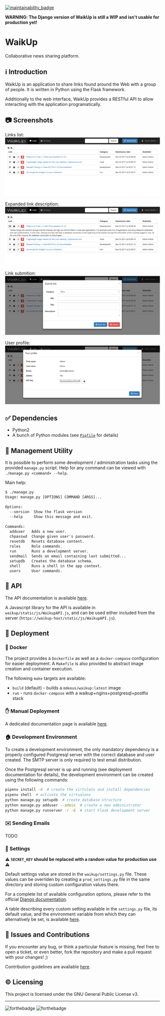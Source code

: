 [![maintainability_badge](https://api.codeclimate.com/v1/badges/2ddc51217828000b8267/maintainability)](https://api.codeclimate.com/v1/badges/2ddc51217828000b8267/maintainability)

**WARNING: The Django version of WaikUp is still a WIP and isn't usable for production yet!**

# WaikUp
Collaborative news sharing platform.

## :information_source: Introduction
WaikUp is an application to share links found around the Web with a group of people.
It is written in Python using the Flask framework.

Additionally to the web interface, WaikUp provides a RESTful API to allow
interacting with the application programatically.

## :camera: Screenshots
Links list:
![links_list](docs/links_list.png)

Expanded link description:
![links_list_expanded](docs/links_list_expanded.png)

Link submition:
![submit_link](docs/submit_link.png)

User profile:
![user_profile](docs/user_profile.png)

## :white_check_mark: Dependencies
* Python2
* A bunch of Python modules (see [`Pipfile`](Pipfile) for details)

## :wrench: Management Utility
It is possible to perform some development / administration tasks using the
provided `manage.py` script. Help for any command can be viewed with
`./manage.py <command> --help`.

Main help:
```
$ ./manage.py
Usage: manage.py [OPTIONS] COMMAND [ARGS]...

Options:
  --version  Show the flask version
  --help     Show this message and exit.

Commands:
  adduser   Adds a new user.
  chpasswd  Change given user's password.
  resetdb   Resets database content.
  roles     Role commands.
  run       Runs a development server.
  sendmail  Sends an email containing last submitted...
  setupdb   Creates the database schema.
  shell     Runs a shell in the app context.
  users     User commands.
```

## :link: API
The API documentation is available [here](docs/API.md).

A Javascript library for the API is available in `waikup/static/js/WaikupAPI.js`, and can
be used either included from the server (`https://waikup-host/static/js/WaikupAPI.js`).

## :rocket: Deployment

### :whale: Docker
The project provides a `Dockerfile` as well as a `docker-compose` configuration for easier
deployment. A `Makefile` is also provided to abstract image creation and container execution.

The following `make` targets are available:
* `build` (default) - builds a `mdeous/waikup:latest` image
* `run` - runs `docker-compose` with a waikup+nginx+postgresql+postfix stack

### :hand: Manual Deployment
A dedicated documentation page is available [here](docs/DEPLOY.md).

### :house: Development Environment
To create a development environment, the only mandatory dependency is a properly configured
Postgresql server with the correct database and user created. The SMTP server is only required
to test email distribution.

Once the Postgresql server is up and running (see deployment documentation for details),
the development environment can be created using the following commands:

```bash
pipenv install -d  # create the virtulenv and install dependencies
pipenv shell  # activate the virtualenv
python manage.py setupdb  # create database structure
python manage.py adduser --admin  # create a new administrator
python manage.py runserver -r -d  # start Flask development server
```

### :envelope: Sending Emails
TODO

### :floppy_disk: Settings
:warning: **`SECRET_KEY` should be replaced with a random value for production use** :warning:

Default settings value are stored in the `waikup/settings.py` file. These values can be
overriden by creating a `prod_settings.py` file in the same directory and storing custom
configuration values there.

For a complete list of available configuration options, please refer to the official
[Django documentation](https://docs.djangoproject.com/en/2.0/ref/settings/ "Django settings").

A table describing every custom setting available in the `settings.py` file, its default
value, and the environment variable from which they can alternatively be set, is available
[here](docs/SETTINGS.md "Settings list").

## :bug: Issues and Contributions
If you encounter any bug, or think a particular feature is missing, feel free to open a
ticket, or even better, fork the repository and make a pull request with your changes! ;)

Contribution guidelines are available [here](docs/CONTRIBUTING.md).

## :copyright: Licensing
This project is licensed under the GNU General Public License v3.

---

![forthebadge](http://forthebadge.com/images/badges/made-with-python.svg)
![forthebadge](http://forthebadge.com/images/badges/uses-badges.svg)
